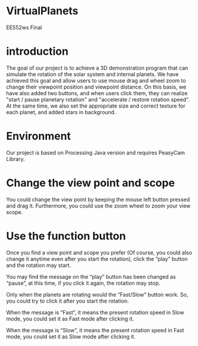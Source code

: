 # VirtualPlanets
EE552ws Final

# introduction
The goal of our project is to achieve a 3D demonstration program that can simulate the rotation of the solar system and internal planets. 
We have achieved this goal and allow users to use mouse drag and wheel zoom to change their viewpoint position and viewpoint distance. 
On this basis, we have also added two buttons, and when users click them, 
they can realize "start / pause planetary rotation" and "accelerate / restore rotation speed".
At the same time, we also set the appropriate size and correct texture for each planet, and added stars in background.

# Environment
Our project is based on Processing Java version and requires PeasyCam Library.

# Change the view point and scope
You could change the view point by keeping the mouse left button pressed and drag it. 
Furthermore, you could use the zoom wheel to zoom your view scope.

# Use the function button
Once you find a view point and scope you prefer (Of course, you could also change it anytime even after you start the rotation), 
click the “play” button and the rotation may start.

You may find the message on the “play” button has been changed as “pause”, at this time, if you click it again, the rotation may stop.

Only when the planets are rotating would the “Fast/Slow” button work. So, you could try to click it after you start the rotation.

When the message is “Fast”, it means the present rotation speed in Slow mode, you could set it as Fast mode after clicking it.

When the message is “Slow”, it means the present rotation speed in Fast mode, you could set it as Slow mode after clicking it.
